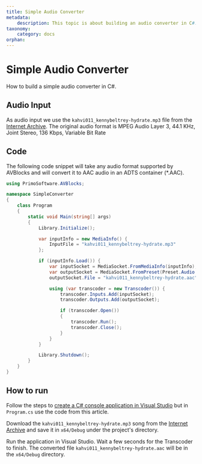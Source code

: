 ```yaml
---
title: Simple Audio Converter
metadata:
    description: This topic is about building an audio converter in C#.
taxonomy:
    category: docs
orphan:
---
```


# Simple Audio Converter

How to build a simple audio converter in C#.

## Audio Input

As audio input we use the `kahvi011_kennybeltrey-hydrate.mp3` file from the [Internet Archive](https://archive.org/details/kahvi011). The original audio format is MPEG Audio Layer 3, 44.1 KHz, Joint Stereo, 136 Kbps, Variable Bit Rate

## Code

The following code snippet will take any audio format supported by AVBlocks and will convert it to AAC audio in an ADTS container (*.AAC).

``` csharp
using PrimoSoftware.AVBlocks;

namespace SimpleConverter
{
    class Program
    {
        static void Main(string[] args)
        {
            Library.Initialize();

            var inputInfo = new MediaInfo() {
                InputFile = "kahvi011_kennybeltrey-hydrate.mp3"
            };

            if (inputInfo.Load()) {
                var inputSocket = MediaSocket.FromMediaInfo(inputInfo);
                var outputSocket = MediaSocket.FromPreset(Preset.Audio.Generic.AAC);
                outputSocket.File = "kahvi011_kennybeltrey-hydrate.aac";

                using (var transcoder = new Transcoder()) {
                    transcoder.Inputs.Add(inputSocket);
                    transcoder.Outputs.Add(outputSocket);

                    if (transcoder.Open())
                    {
                        transcoder.Run();
                        transcoder.Close();
                    }
                }
            }

            Library.Shutdown();
        }
    }
}
```

## How to run

Follow the steps to [create a C# console application in Visual Studio](../getting-started/create-a-c-sharp-console-application-in-visual-studio) but in `Program.cs` use the code from this article. 

Download the `kahvi011_kennybeltrey-hydrate.mp3` song from the [Internet Archive](https://archive.org/details/kahvi011) and save it in `x64/Debug` under the project's directory.

Run the application in Visual Studio. Wait a few seconds for the Transcoder to finish. The converted file `kahvi011_kennybeltrey-hydrate.aac` will be in the `x64/Debug` directory.


